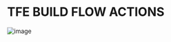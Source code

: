 # TFE BUILD FLOW ACTIONS

![image](https://user-images.githubusercontent.com/76629897/205075343-ed3e2f26-fb35-4c6b-8599-537a50f7c233.png)
